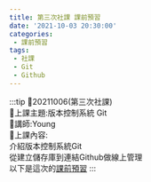 ```yaml
---
title: 第三次社課 課前預習
date: '2021-10-03 20:30:00'
categories:
 - 課前預習
tags:
 - 社課
 - Git
 - Github
---
```


:::tip
🍉20211006(第三次社課)  
🍉上課主題:版本控制系統 Git  
🍉講師:Young  
🍉上課內容:  
介紹版本控制系統Git  
從建立儲存庫到連結Github做線上管理  
以下是這次的[課前預習](https://hackmd.io/@young-tw/ryXt4V6XF)
:::